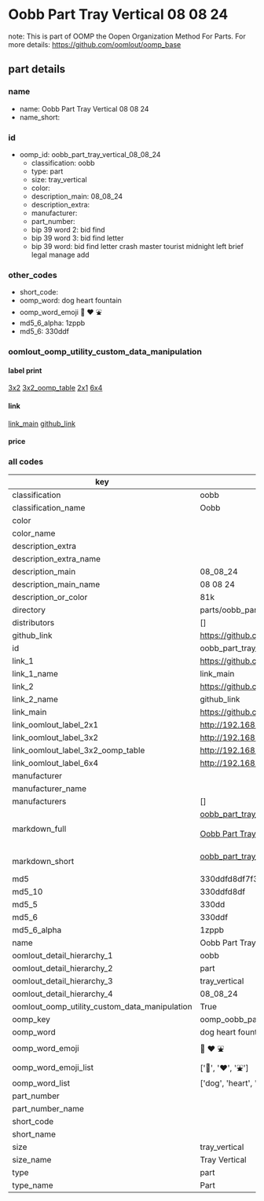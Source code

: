 # Oobb Part Tray Vertical 08 08 24  

note: This is part of OOMP the Oopen Organization Method For Parts. For more details: https://github.com/oomlout/oomp_base

##  part details





### name
* name: Oobb Part Tray Vertical 08 08 24
* name_short: 
### id
* oomp_id: oobb_part_tray_vertical_08_08_24
  * classification: oobb
  * type: part
  * size: tray_vertical
  * color: 
  * description_main: 08_08_24
  * description_extra: 
  * manufacturer: 
  * part_number: 
  * bip 39 word 2: bid find
  * bip 39 word 3: bid find letter
  * bip 39 word: bid find letter crash master tourist midnight left brief legal manage add

### other_codes
* short_code: 
* oomp_word: dog heart fountain
* oomp_word_emoji :dog: :heart: :fountain:
* md5_6_alpha: 1zppb
* md5_6: 330ddf






### oomlout_oomp_utility_custom_data_manipulation
#### label print
[3x2](http://192.168.1.245:1112/?label=oomp%201zppb)
[3x2_oomp_table](http://192.168.1.107:1112/?label=oomp%201zppb)
[2x1](http://192.168.1.242:1112/?label=oomp%201zppb)
[6x4](http://192.168.1.55:1112/?label=oomp%201zppb)    

#### link

[link_main](https://github.com/oomlout/oomlout_oomp_current_version_messy/tree/main/parts/oobb_part_tray_vertical_08_08_24) [github_link](https://github.com/oomlout/oomlout_oomp_part_src/tree/main/parts/oobb_part_tray_vertical_08_08_24)                             

#### price







### all codes 
| key | value |  
| --- | --- |  
| classification | oobb |  
| classification_name | Oobb |  
| color |  |  
| color_name |  |  
| description_extra |  |  
| description_extra_name |  |  
| description_main | 08_08_24 |  
| description_main_name | 08 08 24 |  
| description_or_color | 81k |  
| directory | parts/oobb_part_tray_vertical_08_08_24 |  
| distributors | [] |  
| github_link | https://github.com/oomlout/oomlout_oomp_part_src/tree/main/parts/oobb_part_tray_vertical_08_08_24 |  
| id | oobb_part_tray_vertical_08_08_24 |  
| link_1 | https://github.com/oomlout/oomlout_oomp_current_version_messy/tree/main/parts/oobb_part_tray_vertical_08_08_24 |  
| link_1_name | link_main |  
| link_2 | https://github.com/oomlout/oomlout_oomp_part_src/tree/main/parts/oobb_part_tray_vertical_08_08_24 |  
| link_2_name | github_link |  
| link_main | https://github.com/oomlout/oomlout_oomp_current_version_messy/tree/main/parts/oobb_part_tray_vertical_08_08_24 |  
| link_oomlout_label_2x1 | http://192.168.1.242:1112/?label=oomp%201zppb |  
| link_oomlout_label_3x2 | http://192.168.1.245:1112/?label=oomp%201zppb |  
| link_oomlout_label_3x2_oomp_table | http://192.168.1.107:1112/?label=oomp%201zppb |  
| link_oomlout_label_6x4 | http://192.168.1.55:1112/?label=oomp%201zppb |  
| manufacturer |  |  
| manufacturer_name |  |  
| manufacturers | [] |  
| markdown_full | [oobb_part_tray_vertical_08_08_24](https://github.com/oomlout/oomlout_oomp_current_version_messy/tree/main/parts/oobb_part_tray_vertical_08_08_24)<br>[](https://github.com/oomlout/oomlout_oomp_current_version_messy/tree/main/parts/oobb_part_tray_vertical_08_08_24)<br>[Oobb Part Tray Vertical 08 08 24](https://github.com/oomlout/oomlout_oomp_current_version_messy/tree/main/parts/oobb_part_tray_vertical_08_08_24)<br><br> |  
| markdown_short | [oobb_part_tray_vertical_08_08_24](https://github.com/oomlout/oomlout_oomp_current_version_messy/tree/main/parts/oobb_part_tray_vertical_08_08_24)<br><br> |  
| md5 | 330ddfd8df7f318f97c453270115a8b0 |  
| md5_10 | 330ddfd8df |  
| md5_5 | 330dd |  
| md5_6 | 330ddf |  
| md5_6_alpha | 1zppb |  
| name | Oobb Part Tray Vertical 08 08 24 |  
| oomlout_detail_hierarchy_1 | oobb |  
| oomlout_detail_hierarchy_2 | part |  
| oomlout_detail_hierarchy_3 | tray_vertical |  
| oomlout_detail_hierarchy_4 | 08_08_24 |  
| oomlout_oomp_utility_custom_data_manipulation | True |  
| oomp_key | oomp_oobb_part_tray_vertical_08_08_24 |  
| oomp_word | dog heart fountain |  
| oomp_word_emoji | :dog: :heart: :fountain: |  
| oomp_word_emoji_list | [':dog:', ':heart:', ':fountain:'] |  
| oomp_word_list | ['dog', 'heart', 'fountain'] |  
| part_number |  |  
| part_number_name |  |  
| short_code |  |  
| short_name |  |  
| size | tray_vertical |  
| size_name | Tray Vertical |  
| type | part |  
| type_name | Part |  
